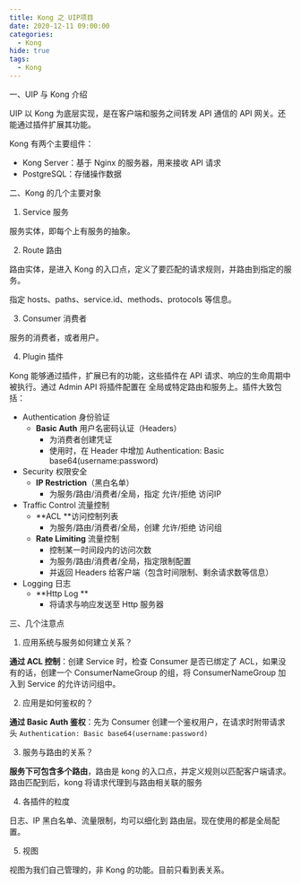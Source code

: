 ```yaml
---
title: Kong 之 UIP项目
date: 2020-12-11 09:00:00
categories:
  - Kong
hide: true
tags: 
  - Kong
---
```

一、UIP 与 Kong 介绍

UIP 以 Kong 为底层实现，是在客户端和服务之间转发 API 通信的 API 网关。还能通过插件扩展其功能。

<!-- More -->

Kong 有两个主要组件：

- Kong Server：基于 Nginx 的服务器，用来接收 API 请求
- PostgreSQL：存储操作数据

二、Kong 的几个主要对象

1. Service 服务

服务实体，即每个上有服务的抽象。

2. Route 路由

路由实体，是进入 Kong 的入口点，定义了要匹配的请求规则，并路由到指定的服务。

指定 hosts、paths、service.id、methods、protocols 等信息。

3. Consumer 消费者

服务的消费者，或者用户。

4. Plugin 插件

Kong 能够通过插件，扩展已有的功能，这些插件在 API 请求、响应的生命周期中被执行。通过 Admin API 将插件配置在 全局或特定路由和服务上。插件大致包括：

- Authentication 身份验证
  - **Basic Auth** 用户名密码认证（Headers）
    - 为消费者创建凭证
    - 使用时，在 Header 中增加 Authentication: Basic base64(username:password)
- Security 权限安全
  - **IP Restriction**（黑白名单）
    - 为服务/路由/消费者/全局，指定 允许/拒绝 访问IP
- Traffic Control 流量控制
  - **ACL **访问控制列表
    - 为服务/路由/消费者/全局，创建 允许/拒绝 访问组
  - **Rate Limiting** 流量控制
    - 控制某一时间段内的访问次数
    - 为服务/路由/消费者/全局，指定限制配置
    - 并返回 Headers 给客户端（包含时间限制、剩余请求数等信息）
- Logging 日志 
  - **Http Log **
    - 将请求与响应发送至 Http 服务器

三、几个注意点

1. 应用系统与服务如何建立关系？

**通过 ACL 控制**：创建 Service 时，检查 Consumer 是否已绑定了 ACL，如果没有的话，创建一个 ConsumerNameGroup 的组，将 ConsumerNameGroup 加入到 Service 的允许访问组中。

2. 应用是如何鉴权的？

**通过 Basic Auth 鉴权**：先为 Consumer 创建一个鉴权用户，在请求时附带请求头 `Authentication: Basic base64(username:password)`

3. 服务与路由的关系？

**服务下可包含多个路由**，路由是 kong 的入口点，并定义规则以匹配客户端请求。路由匹配到后，kong 将请求代理到与路由相关联的服务

4. 各插件的粒度

日志、IP 黑白名单、流量限制，均可以细化到 路由层。现在使用的都是全局配置。

5. 视图

视图为我们自己管理的，非 Kong 的功能。目前只看到表关系。